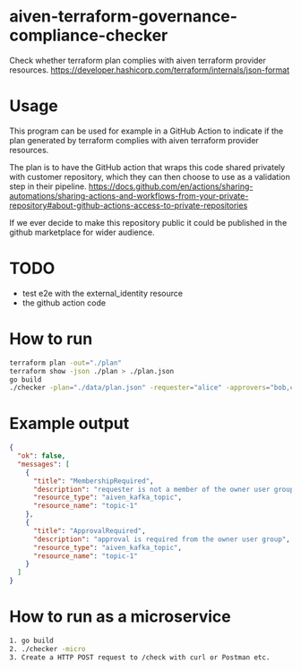 # aiven-terraform-governance-compliance-checker
Check whether terraform plan complies with aiven terraform provider resources.
https://developer.hashicorp.com/terraform/internals/json-format

# Usage
This program can be used for example in a GitHub Action to indicate if the 
plan generated by terraform complies with aiven terraform provider resources.

The plan is to have the GitHub action that wraps this code shared privately with customer repository,
which they can then choose to use as a validation step in their pipeline.
https://docs.github.com/en/actions/sharing-automations/sharing-actions-and-workflows-from-your-private-repository#about-github-actions-access-to-private-repositories

If we ever decide to make this repository public it could be published in
the github marketplace for wider audience.

# TODO
- test e2e with the external_identity resource
- the github action code

# How to run
```bash
terraform plan -out="./plan"
terraform show -json ./plan > ./plan.json
go build
./checker -plan="./data/plan.json" -requester="alice" -approvers="bob,charlie
```
[comment]: <> (go run main.go -plan="./plan.json" -requester="alice" -approvers="bob,charlie")
[comment]: <> (doesn't work for multi-file go projects?)

# Example output
```json
{
  "ok": false,
  "messages": [
    {
      "title": "MembershipRequired",
      "description": "requester is not a member of the owner user group",
      "resource_type": "aiven_kafka_topic",
      "resource_name": "topic-1"
    },
    {
      "title": "ApprovalRequired",
      "description": "approval is required from the owner user group",
      "resource_type": "aiven_kafka_topic",
      "resource_name": "topic-1"
    }
  ] 
}
```

# How to run as a microservice
```bash
1. go build
2. ./checker -micro
3. Create a HTTP POST request to /check with curl or Postman etc.
```